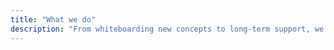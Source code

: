 ```yaml
---
title: "What we do"
description: "From whiteboarding new concepts to long-term support, we work with startups and large multi-national enterprises to develop new applications, software, services and platforms. Below is a glimpse into how we build, including our processes, our team capabilities and what we do in each phase of a project to achieve the best results and deliver Full Stack Innovation™"
---
```


